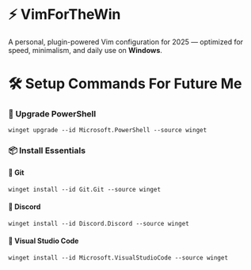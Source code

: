 # ⚡ VimForTheWin

A personal, plugin-powered Vim configuration for 2025 — optimized for speed, minimalism, and daily use on **Windows**.

# 🛠️ Setup Commands For Future Me


### 🔄 Upgrade PowerShell

```console
winget upgrade --id Microsoft.PowerShell --source winget
```

### 📦 Install Essentials

#### 🔧 Git

```console
winget install --id Git.Git --source winget
```

#### 💬 Discord

```console
winget install --id Discord.Discord --source winget
```

#### 📝 Visual Studio Code

```console
winget install --id Microsoft.VisualStudioCode --source winget
```


